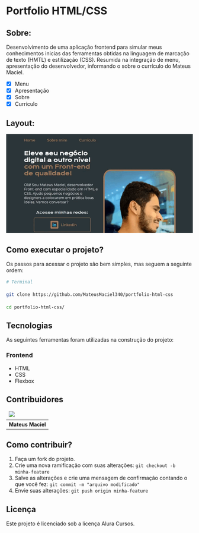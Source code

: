 

# Portfolio HTML/CSS

## Sobre:

Desenvolvimento de uma aplicação frontend para simular meus conhecimentos inicias das ferramentas obtidas na linguagem de marcação de texto (HMTL) e estilização (CSS). Resumida na integração de menu, apresentação do desenvolvedor, informando o sobre o currículo do Mateus Maciel.

- [x] Menu
- [x] Apresentação
- [x] Sobre
- [x] Currículo

## Layout:

![image](assets/video-portfolio.gif)

## Como executar o projeto?

Os passos para acessar o projeto são bem simples, mas seguem a seguinte ordem:

```bash
# Terminal

git clone https://github.com/MateusMaciel340/portfolio-html-css

cd portfolio-html-css/

```

## Tecnologias

As seguintes ferramentas foram utilizadas na construção do projeto:

### Frontend

- HTML
- CSS
- Flexbox

## Contribuidores

<table>
    <thead>
        <tr>
            <td>
                <img src="https://avatars.githubusercontent.com/u/55550732?v=4" width="150px"/>
            </td>
        </tr>
    </thead>
    <tbody>
        <tr>
            <th>Mateus Maciel</th>
        </tr>
    </tbody>
</table>

## Como contribuir?

1. Faça um fork do projeto.
2. Crie uma nova ramificação com suas alterações: `git checkout -b minha-feature`
3. Salve as alterações e crie uma mensagem de confirmação contando o que você fez: `git commit -m "arquivo modificado"`
4. Envie suas alterações: `git push origin minha-feature`

## Licença

Este projeto é licenciado sob a licença Alura Cursos.
